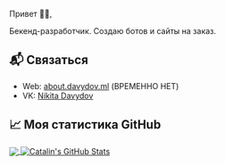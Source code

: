 Привет 👋🏻,

Бекенд-разработчик.
Создаю ботов и сайты на заказ.

## 📬 Связаться

- Web: [about.davydov.ml](https://about.davydov.ml) (ВРЕМЕННО НЕТ)
- VK: [Nikita Davydov](https://vk.com/id107832372)

## &#x1f4c8; Моя статистика GitHub

<a href="https://github.com/nikitos42050/nikitos42050">
  <img align="center" src="https://github-readme-stats.vercel.app/api/top-langs/?username=nikitos42050&hide=java,html&title_color=ffffff&text_color=c9cacc&icon_color=2bbc8a&bg_color=1d1f21" />
</a>

<a href="https://github.com/nikitos42050/nikitos42050">
  <img align="center" src="https://github-readme-stats.vercel.app/api?username=nikitos42050&show_icons=true&line_height=27&count_private=true&title_color=ffffff&text_color=c9cacc&icon_color=2bbc8a&bg_color=1d1f21" alt="Catalin's GitHub Stats" />
</a>
